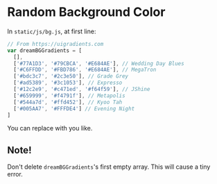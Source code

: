 # Random Background Color

In `static/js/bg.js`, at first line:

```js
// From https://uigradients.com
var dreamBGGradients = [
  [],
  ['#77A1D3', '#79CBCA', '#E684AE'], // Wedding Day Blues
  ['#C6FFDD', '#FBD786', '#E684AE'], // MegaTron
  ['#bdc3c7', '#2c3e50'], // Grade Grey
  ['#ad5389', '#3c1053'], // Expresso
  ['#12c2e9', '#c471ed', '#f64f59'], // JShine
  ['#659999', '#f4791f'], // Metapolis
  ['#544a7d', '#ffd452'], // Kyoo Tah
  ['#005AA7', '#FFFDE4'] // Evening Night
]
```

You can replace with you like.

## Note!

Don't delete `dreamBGGradients`'s first empty array. This will cause a tiny error.
